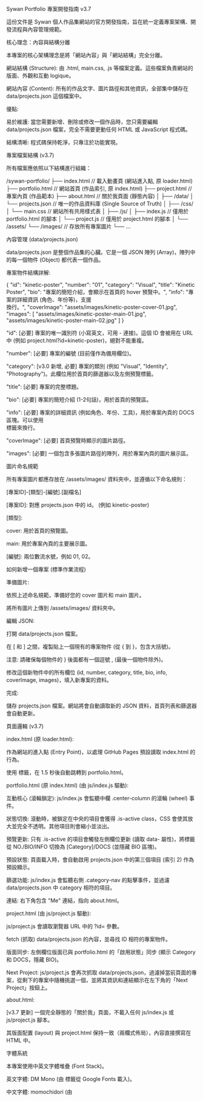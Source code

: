 Sywan Portfolio 專案開發指南 v3.7

這份文件是 Sywan 個人作品集網站的官方開發指南，旨在統一定義專案架構、開發流程與內容管理規範。

核心理念：內容與結構分離

本專案的核心架構理念是將「網站內容」與「網站結構」完全分離。

網站結構 (Structure): 由 .html, main.css, .js 等檔案定義。這些檔案負責網站的版面、外觀和互動 logique。

網站內容 (Content): 所有的作品文字、圖片路徑和其他資訊，全部集中儲存在 data/projects.json 這個檔案中。

優點:

易於維護: 當您需要新增、刪除或修改一個作品時，您只需要編輯 data/projects.json 檔案，完全不需要更動任何 HTML 或 JavaScript 程式碼。

結構清晰: 程式碼保持乾淨，只專注於功能實現。

專案檔案結構 (v3.7)

所有檔案應依照以下結構進行組織：

/sywan-portfolio/
├── index.html       // 載入動畫頁 (網站進入點, 原 loader.html)
├── portfolio.html   // 網站首頁 (作品索引, 原 index.html)
├── project.html     // 專案內頁 (作品範本)
├── about.html       // 關於我頁面 (靜態內容)
│
├── /data/
│   └── projects.json  // 唯一的作品資料庫 (Single Source of Truth)
│
├── /css/
│   └── main.css       // 網站所有共用樣式表
│
├── /js/
│   ├── index.js       // 僅用於 portfolio.html 的腳本
│   └── project.js     // 僅用於 project.html 的腳本
│
└── /assets/
    └── /images/       // 存放所有專案圖片
        └── ...


內容管理 (data/projects.json)

data/projects.json 是整個作品集的心臟。它是一個 JSON 陣列 (Array)，陣列中的每一個物件 (Object) 都代表一個作品。

專案物件結構詳解:

{
  "id": "kinetic-poster",
  "number": "01",
  "category": "Visual", 
  "title": "Kinetic Poster",
  "bio": "專案的簡短介紹，會顯示在首頁的 hover 預覽中。",
  "info": "專案的詳細資訊 (角色、年份等)，支援 <br> 換行。",
  "coverImage": "assets/images/kinetic-poster-cover-01.jpg",
  "images": [
    "assets/images/kinetic-poster-main-01.jpg",
    "assets/images/kinetic-poster-main-02.jpg"
  ]
}


"id": [必要] 專案的唯一識別符 (小寫英文，可用 - 連接)。這個 ID 會被用在 URL 中 (例如 project.html?id=kinetic-poster)，絕對不能重複。

"number": [必要] 專案的編號 (目前僅作為備用欄位)。

"category": [v3.0 新增, 必要] 專案的類別 (例如 "Visual", "Identity", "Photography")。此欄位用於首頁的篩選器以及左側預覽標籤。

"title": [必要] 專案的完整標題。

"bio": [必要] 專案的簡短介紹 (1-2句話)，用於首頁的預覽區。

"info": [必要] 專案的詳細資訊 (例如角色、年份、工具)，用於專案內頁的 DOCS 區塊。可以使用 <br> 標籤來換行。

"coverImage": [必要] 首頁預覽時顯示的圖片路徑。

"images": [必要] 一個包含多張圖片路徑的陣列，用於專案內頁的圖片展示區。

圖片命名規範

所有專案圖片都應存放在 /assets/images/ 資料夾中，並遵循以下命名規則：

[專案ID]-[類型]-[編號].[副檔名]

[專案ID]: 對應 projects.json 中的 id。 (例如 kinetic-poster)

[類型]:

cover: 用於首頁的預覽圖。

main: 用於專案內頁的主要展示圖。

[編號]: 兩位數流水號，例如 01, 02。

如何新增一個專案 (標準作業流程)

準備圖片:

依照上述命名規範，準備好您的 cover 圖片和 main 圖片。

將所有圖片上傳到 /assets/images/ 資料夾中。

編輯 JSON:

打開 data/projects.json 檔案。

在 [ 和 ] 之間，複製貼上一個現有的專案物件 (從 { 到 }，包含大括號)。

注意: 請確保每個物件的 } 後面都有一個逗號 , (最後一個物件除外)。

修改這個新物件中的所有欄位 (id, number, category, title, bio, info, coverImage, images)，填入新專案的資料。

完成:

儲存 projects.json 檔案。網站將會自動讀取新的 JSON 資料，首頁列表和篩選器會自動更新。

頁面邏輯 (v3.7)

index.html (原 loader.html):

作為網站的進入點 (Entry Point)，以處理 GitHub Pages 預設讀取 index.html 的行為。

使用 <meta http-equiv="refresh"> 標籤，在 1.5 秒後自動跳轉到 portfolio.html。

portfolio.html (原 index.html) (由 js/index.js 驅動):

互動核心 (滾輪鎖定): js/index.js 會監聽中欄 .center-column 的滾輪 (wheel) 事件。

狀態切換: 滾動時，被鎖定在中央的項目會獲得 .is-active class，CSS 會使其放大並完全不透明。其他項目則會縮小並淡出。

預覽更新: 只有 .is-active 的項目會觸發左側欄位更新 (讀取 data- 屬性)，將標籤從 NO./BIO/INFO 切換為 [Category]/DOCS (並隱藏 BIO 區塊)。

預設狀態: 頁面載入時，會自動啟用 projects.json 中的第三個項目 (索引 2) 作為預設顯示。

篩選功能: js/index.js 會監聽右側 .category-nav 的點擊事件，並過濾 data/projects.json 中 category 相符的項目。

連結: 右下角包含 "Me" 連結，指向 about.html。

project.html (由 js/project.js 驅動):

js/project.js 會讀取瀏覽器 URL 中的 ?id= 參數。

fetch (抓取) data/projects.json 的內容，並尋找 ID 相符的專案物件。

版面同步: 左側欄位版面已與 portfolio.html 的「啟用狀態」同步 (顯示 Category 和 DOCS，隱藏 BIO)。

Next Project: js/project.js 會再次抓取 data/projects.json，過濾掉當前頁面的專案，從剩下的專案中隨機挑選一個，並將其資訊和連結顯示在左下角的「Next Project」按鈕上。

about.html:

[v3.7 更新] 一個完全靜態的「關於我」頁面，不載入任何 js/index.js 或 js/project.js 腳本。

其版面配置 (layout) 與 project.html 保持一致（兩欄式佈局），內容直接撰寫在 HTML 中。

字體系統

本專案使用中英文字體堆疊 (Font Stack)。

英文字體: DM Mono (由 <link> 標籤從 Google Fonts 載入)。

中文字體: momochidori (由 <script> 標籤從 Typekit (hcg4voj) 載入)。

CSS: main.css 中的 --font-main 變數負責定義這個堆疊，確保瀏覽器能正確渲染中英文。